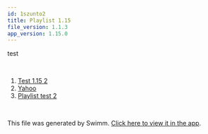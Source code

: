 ```yaml
---
id: 1szunto2
title: Playlist 1.15
file_version: 1.1.3
app_version: 1.15.0
---
```


<!-- Intro - Do not remove this comment -->
test

<br/>

<!-- Steps - Do not remove this comment -->
1. [Test 1.15 2](test-115-2.p141l8n3.sw.md)
2. [Yahoo](https://yahoo.com)
3. [Playlist test 2](playlist-test-2.cx3bk.pl.sw.md)


<br/>

This file was generated by Swimm. [Click here to view it in the app](https://swimm-web-app.web.app/repos/Z2l0aHViJTNBJTNBY3NoYXJwLXNoYXVsLXRlc3QlM0ElM0Fzd2ltbWlv/playlists/1szunto2).

